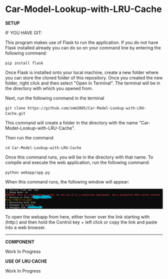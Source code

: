 # Car-Model-Lookup-with-LRU-Cache

**SETUP**

IF YOU HAVE GIT:

This program makes use of Flask to run the application. If you do not have Flask installed already you can do so on your command line by entering the following command:

`pip install flask`

Once Flask is installed onto your local machine, create a new folder where you can store the cloned folder of this repository.
Once you created the new folder, right click and then select "Open in Terminal". The terminal will be in the directory with which you opened from.

Next, run the following command in the terminal

`git clone https://github.com/smm2005/Car-Model-Lookup-with-LRU-Cache.git`

This command will create a folder in the directory with the name "Car-Model-Lookup-with-LRU-Cache".

Then run the command

`cd Car-Model-Lookup-with-LRU-Cache`

Once this command runs, you will be in the directory with that name. To compile and execute the web application, run the following command:

`python webapp/app.py`

When this command runs, the following window will appear:

![alt text](img/image.png)

To open the webapp from here, either hover over the link starting with (http:) and then hold the Control key + left click or copy the link and paste into a web browser.

------------------------------------------------------------------------------------------

**COMPONENT**

Work In Progress

**USE OF LRU CACHE**

Work In Progress